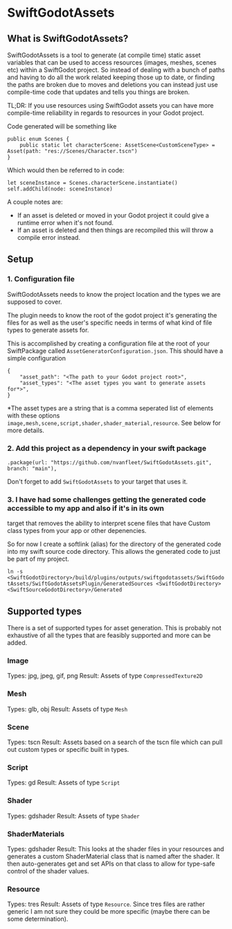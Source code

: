 # SwiftGodotAssets

## What is SwiftGodotAssets?

SwiftGodotAssets is a tool to generate (at compile time) static asset variables  that can be used to access
resources (images, meshes, scenes etc) within a SwiftGodot project. So instead of dealing with a bunch of 
paths and having to do all the work related keeping those up to date, or finding the paths are broken due to
moves and deletions you can instead just use compile-time code that updates and tells you things are broken. 

TL;DR: If you use resources using SwiftGodot assets you can have more compile-time reliability in regards to
resources in your Godot project.

Code generated will be something like 

```
public enum Scenes {
    public static let characterScene: AssetScene<CustomSceneType> = Asset(path: "res://Scenes/Character.tscn")
}
```

Which would then be referred to in code:

```
let sceneInstance = Scenes.characterScene.instantiate()
self.addChild(node: sceneInstance)
```

A couple notes are:
- If an asset is deleted or moved in your Godot project it could give a runtime error when it's not found.
- If an asset is deleted and then things are recompiled this will throw a compile error instead.

## Setup

### 1. Configuration file

SwiftGodotAssets needs to know the project location and the types we are supposed to cover.

The plugin needs to know the root of the godot project it's generating the files for as well as the user's 
specific needs in terms of what kind of file types to generate assets for. 

This is accomplished by creating a configuration file at the root of your SwiftPackage called 
`AssetGeneratorConfiguration.json`. This should have a simple configuration 

```
{
    "asset_path": "<The path to your Godot project root>",
    "asset_types": "<The asset types you want to generate assets for*>",
}
```

*The asset types are a string that is a comma seperated list of elements with these options
`image,mesh,scene,script,shader,shader_material,resource`. See below for more details.


### 2. Add this project as a dependency in your swift package 
```
.package(url: "https://github.com/nvanfleet/SwiftGodotAssets.git", branch: "main"),
```
Don't forget to add `SwiftGodotAssets` to your target that uses it.

### 3. I have had some challenges getting the generated code accessible to my app and also if it's in its own
target that removes the ability to interpret scene files that have Custom class types from your app or other
depenencies.

So for now I create a softlink (alias) for the directory of the generated code into my swift source code
directory. This allows the generated code to just be part of my project.

`ln -s <SwiftGodotDirectory>/build/plugins/outputs/swiftgodotassets/SwiftGodotAssets/SwiftGodotAssetsPlugin/GeneratedSources <SwiftGodotDirectory><SwiftSourceGodotDirectory>/Generated`

## Supported types

There is a set of supported types for asset generation. This is probably not exhaustive of all the types that
are feasibly supported and more can be added.

### Image

Types: jpg, jpeg, gif, png
Result: Assets of type `CompressedTexture2D`

### Mesh

Types: glb, obj
Result: Assets of type `Mesh`

### Scene

Types: tscn
Result: Assets based on a search of the tscn file which can pull out custom types or specific built in types. 

### Script

Types: gd
Result: Assets of type `Script`

### Shader

Types: gdshader
Result: Assets of type `Shader`

### ShaderMaterials

Types: gdshader
Result: This looks at the shader files in your resources and generates a custom ShaderMaterial class that is
named after the shader. It then auto-generates get and set APIs on that class to allow for type-safe control
of the shader values. 

### Resource

Types: tres
Result: Assets of type `Resource`. Since tres files are rather generic I am not sure they could be more 
specific (maybe there can be some determination).
